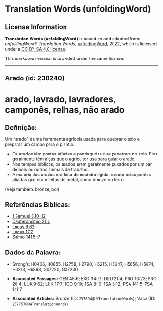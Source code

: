 # Translation Words (unfoldingWord)

## License Information

**Translation Words (unfoldingWord)** is based on and adapted from: _unfoldingWord® Translation Words_, [unfoldingWord](https://unfoldingword.org/utw), 2022, which is licensed under a [CC BY-SA 4.0 license](https://creativecommons.org/licenses/by-sa/4.0/legalcode.en).

This markdown version is provided under the same license.



--------------------------------

## Arado (id: 238240)

arado, lavrado, lavradores, camponês, relhas, não arado
=======================================================

Definição:
----------

Um “arado” é uma ferramenta agrícola usada para quebrar o solo e preparar um campo para o plantio.

* Os arados têm pontas afiadas e pontiagudas que penetram no solo. Eles geralmente têm alças que o agricultor usa para guiar o arado.
* Nos tempos bíblicos, os arados eram geralmente puxados por um par de bois ou outros animais de trabalho.
* A maioria dos arados era feita de madeira rígida, exceto pelas pontas afiadas que eram feitas de metal, como bronze ou ferro.

(Veja também: bronze, boi)

Referências Bíblicas:
---------------------

* [1 Samuel 8\.10–12](https://ref.ly/1Sam8:10-1Sam8:12)
* [Deuteronômio 21\.4](https://ref.ly/Deut21:4)
* [Lucas 9\.62](https://ref.ly/Luke9:62)
* [Lucas 17\.7](https://ref.ly/Luke17:7)
* [Salmo 141\.5–7](https://ref.ly/Ps141:5-Ps141:7)

Dados da Palavra:
-----------------

* Strong’s: H0406, H0855, H2758, H2790, H5215, H5647, H5656, H5674, H6213, H6398, G07220, G07230

* **Associated Passages:** GEN 45:6; EXO 34:21; DEU 21:4; PRO 13:23; PRO 20:4; LUK 9:62; LUK 17:7; 1CO 9:10; 1SA 8:10–1SA 8:12; PSA 141:5–PSA 141:7
* **Associated Articles:** Bronze (ID: `237694@UWTranslationWords`); Vaca (ID: `237757@UWTranslationWords`)

